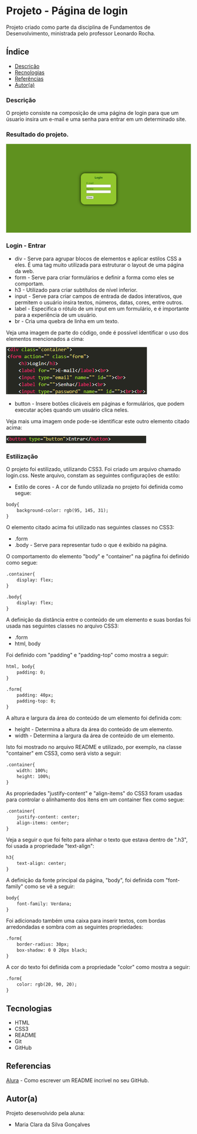 # Projeto - Página de login

Projeto criado como parte da disciplina de Fundamentos de Desenvolvimento, ministrada pelo professor Leonardo Rocha.

## Índice

* [Descrição](#descrição)
* [Recnologias](#tecnologias)
* [Referências](#referencias)
* [Autor(a)](#autora)
### Descrição

O projeto consiste na composição de uma página de login para que um úsuario insira um e-mail e uma senha para entrar em um determinado site.

### Resultado do projeto.

![Resultado final do projeto](img/final-results.png)

### Login - Entrar

* div - Serve para agrupar blocos de elementos e aplicar estilos CSS a eles. É uma tag muito utilizada para estruturar o layout de uma página da web.
* form - Serve para criar formulários e definir a forma como eles se comportam.
* h3 - Utilizado para criar subtítulos de nível inferior.
* input - Serve para criar campos de entrada de dados interativos, que permitem o usuário insira textos, números, datas, cores, entre outros.
* label - Especifica o rótulo de um input em um formulário, e é importante para a experiência de um usuário.
* br - Cria uma quebra de linha em um texto.

Veja uma imagem de parte do código, onde é possível identificar o uso dos elementos mencionados a cima:

![](img/estrutura-login.png)

* button - Insere botões clicáveis em páginas e formulários, que podem executar ações quando um usuário clica neles.

Veja mais uma imagem onde pode-se identificar este outro elemento citado acima:

![](img/estrutura-button.png)

### Estilização

O projeto foi estilizado, utilizando CSS3. Foi criado um arquivo chamado login.css. Neste arquivo, constam as seguintes configurações de estilo:

* Estilo de cores - A cor de fundo utilizada no projeto foi definida como segue:

```
body{
    background-color: rgb(95, 145, 31);
}
```

O elemento citado acima foi utilizado nas seguintes classes no CSS3:

* .form
* .body - Serve para representar tudo o que é exibido na página.

O comportamento do elemento "body" e "container" na págfina foi definido como segue:

```
.container{
    display: flex;
}
```
```
.body{
    display: flex;
}
```

A definição da distância entre o conteúdo de um elemento e suas bordas foi usada nas seguintes classes no arquivo CSS3:

* .form
* html, body

Foi definido com "padding" e "padding-top" como mostra a seguir:

```
html, body{
    padding: 0;
}
```
```
.form{
    padding: 40px;
    padding-top: 0;
}
```

A altura e largura da área do conteúdo de um elemento foi definida com:

* height - Determina a altura da área do conteúdo de um elemento.
* width - Determina a largura da área de conteúdo de um elemento.

Isto foi mostrado no arquivo README e utilizado, por exemplo, na classe "container" em CSS3, como será visto a seguir:

```
.container{
    width: 100%;
    height: 100%;
}
```

As propriedades "justify-content" e "align-items" do CSS3 foram usadas para controlar o alinhamento dos itens em um container flex como segue:

```
.container{
    justify-content: center;
    align-items: center;
}
```

Veja a seguir o que foi feito para alinhar o texto que estava dentro de ".h3", foi usada a propriedade "text-align":

```
h3{
    text-align: center;
}
```


A definição da fonte principal da página, "body", foi definida com "font-family" como se vê a seguir:

```
body{
    font-family: Verdana;
}
```

Foi adicionado também uma caixa para inserir textos, com bordas arredondadas e sombra com as seguintes propriedades:

```
.form{
    border-radius: 30px;
    box-shadow: 0 0 20px black;
}
```

A cor do texto foi definida com a propriedade "color" como mostra a seguir:

```
.form{
    color: rgb(20, 90, 20);
}
```

## Tecnologias

* HTML
* CSS3
* README
* Git
* GitHub

## Referencias
[Alura](https://www.alura.com.br/artigos/escrever-bom-readme) - Como escrever um README íncrivel no seu GitHub.

## Autor(a)

Projeto desenvolvido pela aluna:
* Maria Clara da Silva Gonçalves